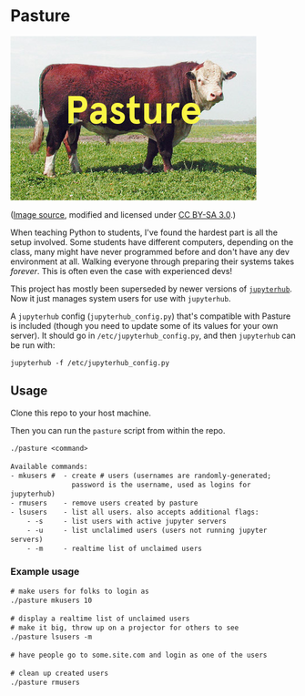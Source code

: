 # Pasture

![Pasture](pasture.jpg)

([Image source](https://commons.wikimedia.org/wiki/File:PolledHereford_bull.jpg), modified and licensed under [CC BY-SA 3.0](https://creativecommons.org/licenses/by-sa/3.0/deed.en).)

When teaching Python to students, I've found the hardest part is all the setup involved. Some students have different computers, depending on the class, many might have never programmed before and don't have any dev environment at all. Walking everyone through preparing their systems takes _forever_. This is often even the case with experienced devs!

This project has mostly been superseded by newer versions of [`jupyterhub`](https://github.com/jupyter/jupyterhub). Now it just manages system users for use with `jupyterhub`.

A `jupyterhub` config (`jupyterhub_config.py`) that's compatible with Pasture is included (though you need to update some of its values for your own server). It should go in `/etc/jupyterhub_config.py`, and then `jupyterhub` can be run with:

    jupyterhub -f /etc/jupyterhub_config.py

## Usage

Clone this repo to your host machine.

Then you can run the `pasture` script from within the repo.

```
./pasture <command>

Available commands:
- mkusers #  - create # users (usernames are randomly-generated;
               password is the username, used as logins for jupyterhub)
- rmusers    - remove users created by pasture
- lsusers    - list all users. also accepts additional flags:
    - -s     - list users with active jupyter servers
    - -u     - list unclalimed users (users not running jupyter servers)
    - -m     - realtime list of unclaimed users
```

### Example usage

```
# make users for folks to login as
./pasture mkusers 10

# display a realtime list of unclaimed users
# make it big, throw up on a projector for others to see
./pasture lsusers -m

# have people go to some.site.com and login as one of the users

# clean up created users
./pasture rmusers
```
